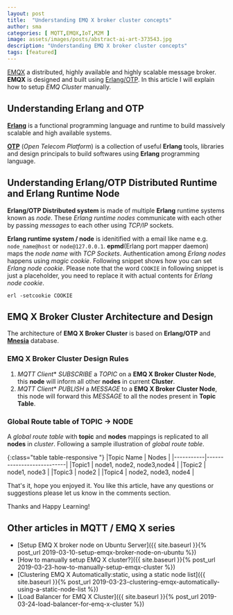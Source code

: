 ```yaml
---
layout: post
title:  "Understanding EMQ X broker cluster concepts"
author: sma
categories: [ MQTT,EMQX,IoT,M2M ]
image: assets/images/posts/abstract-ai-art-373543.jpg
description: "Understanding EMQ X broker cluster concepts"
tags: [featured]
---
```


[EMQX](https://www.emqx.io/) a distributed, highly available and highly scalable message broker. **EMQX** is designed and built using [Erlang/OTP](https://github.com/erlang/otp). In this article I will explain how to setup *EMQ Cluster* manually. 

## Understanding Erlang and OTP

[**Erlang**](https://learnyousomeerlang.com/content) is a functional programming language and runtime to build massively scalable and high available systems.

[**OTP**](http://erlang.org/doc/system_architecture_intro/sys_arch_intro.html) (*Open Telecom Platform*) is a collection of useful **Erlang** tools, libraries and design principals to build softwares using **Erlang** programming language.

## Understanding Erlang/OTP Distributed Runtime and Erlang Runtime Node

**Erlang/OTP Distributed system** is made of multiple **Erlang** runtime systems known as *node*. These *Erlang runtime nodes* communicate with each other by passing *messages* to each other using *TCP/IP* sockets.

**Erlang runtime system / node** is idenitified with a email like name e.g. `node_name@host` or `node@127.0.0.1`. **epmd**(Erlang port mapper daemon) maps the *node name* with *TCP Sockets*. Authentication among *Erlang nodes* happens using *magic cookie*. Following snippet shows how you can set *Erlang node cookie*. Please note that the word `COOKIE` in following snippet is just a placeholder, you need to replace it with actual contents for *Erlang node cookie*.

```
erl -setcookie COOKIE
```

## EMQ X Broker Cluster Architecture and Design

The architecture of **EMQ X Broker Cluster** is based on **Erlang/OTP** and [**Mnesia**](http://erlang.org/doc/man/mnesia.html) database.

### EMQ X Broker Cluster Design Rules
1. *MQTT Client** *SUBSCRIBE* a *TOPIC* on a **EMQ X Broker Cluster Node**, this **node** will inform all other **nodes** in current **Cluster**.
2. *MQTT Client** *PUBLISH* a *MESSAGE* to a **EMQ X Broker Cluster Node**, this node will forward this *MESSAGE* to all the nodes present in **Topic Table**.


### Global Route table of TOPIC -> NODE
A *global route table* with **topic** and **nodes** mappings is replicated to all **nodes** in *cluster*. Following a sample illustration of *global route table*.

{:class="table table-responsive "}
|Topic Name | Nodes                     |
|-----------|---------------------------|
|Topic1     | node1, node2, node3,node4 |
|Topic2     | node1, node3              |
|Topic3     | node2                     |
|Topic4     | node2, node3, node4       |



That's it, hope you enjoyed it. You like this article, have any questions or suggestions please let us know in the comments section.

Thanks and Happy Learning!

## Other articles in MQTT / EMQ X  series
- [Setup EMQ X broker node on Ubuntu Server]({{ site.baseurl }}{% post_url 2019-03-10-setup-emqx-broker-node-on-ubuntu %})
- [How to manually setup EMQ X cluster?]({{ site.baseurl }}{% post_url 2019-03-23-how-to-manually-setup-emqx-cluster %})
- [Clustering EMQ X Automatically:static, using a static node list]({{ site.baseurl }}{% post_url 2019-03-23-clustering-emqx-automatically-using-a-static-node-list %})
- [Load Balancer for EMQ X Cluster]({{ site.baseurl }}{% post_url 2019-03-24-load-balancer-for-emq-x-cluster %})